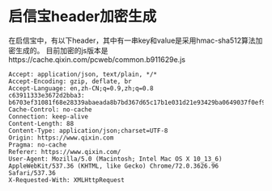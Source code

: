 # 启信宝header加密生成
在启信宝中，有以下header，其中有一串key和value是采用hmac-sha512算法加密生成的。
目前加密的js版本是https://cache.qixin.com/pcweb/common.b911629e.js

```
Accept: application/json, text/plain, */*
Accept-Encoding: gzip, deflate, br
Accept-Language: en,zh-CN;q=0.9,zh;q=0.8
c63911333e3672d2bba3: b6703ef31081f68e28339abaeada8b7bd367d65c17b1e031d21e93429ba0649037f0ef9abf4334b569ca6bc014a7637f131ef88e18dfc2c8a9be9f225c8ccb3a
Cache-Control: no-cache
Connection: keep-alive
Content-Length: 88
Content-Type: application/json;charset=UTF-8
Origin: https://www.qixin.com
Pragma: no-cache
Referer: https://www.qixin.com/
User-Agent: Mozilla/5.0 (Macintosh; Intel Mac OS X 10_13_6) AppleWebKit/537.36 (KHTML, like Gecko) Chrome/72.0.3626.96 Safari/537.36
X-Requested-With: XMLHttpRequest
```
